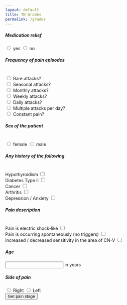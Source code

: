 ```yaml
---
layout: default
title: TN Grades
permalink: /grades
---
```

<script>
function test() {
age_mu = 60.3;
age_sigma = 14.4;
weights = {
"med_relief": 0.5823305406093363,
"no_attacks": 0.4447773784715664,
"seasonal_attacks": 0.3780998787882947,
"multiple_attacks": -0.24936232801694033,
"sex": 0.23271058640658165,
"thyroid": 0.22194415044916416,
"diabetes": -0.19096074484891587,
"constant_pain": -0.18043315680694574,
"triggers": -0.17800135417611468,
"cancer": -0.13696322854364734,
"electric_pain": 0.1328637522659141,
"age": 0.07879009081158225,
"monthly_attacks": -0.07185119306538153,
"muskuloskeletal": -0.05171550838967454,
"daily_attacks": 0.042491833983521264,
"weekly_attacks": -0.027986269788450466,
"pain_side": 0.02259789402761426,
"trigeminal_deficit": 0.015018209680008613,
"psychiatric": -0.0046296250086506575
};
message = {
0: "non-responder",
1: "less than 1 year of pain relief",
2: "1 - 3 years of pain relief",
3: "3 - 5 years of pain relief",
4: "more than 5 years of pain relief (superresponder)"
};
results = dot2(weights);
alert("The individual rating is: " + results[0] + ", i.e. " + message[results[1]]);
}
function get_value_from_key(key) {
list_pain_frequency = ["no_attacks", "seasonal_attacks", "multiple_attacks", "constant_pain", "monthly_attacks", "daily_attacks", "weekly_attacks"];
if (key == "med_relief") {
bool_yes = document.getElementById("med_relief_yes").checked;
bool_no = document.getElementById("med_relief_no").checked;
if (!bool_yes && !bool_no) {
alert("Please choose an answer for 'med_relief'!");
}
else {
if (bool_yes) { return 1; } else { return -1; }
}
}
else if (key == "sex") {
bool_male = document.getElementById("sex_male").checked;
bool_female = document.getElementById("sex_female").checked;
if (!bool_female && !bool_male) {
alert("Please choose an answer for 'sex'!");
}
else {
if (bool_male) { return -1; } else { return 1; }
}
}
else if (key == "age") {
age = parseInt(document.getElementById(key).value);
age = (age_mu - age) / age_sigma;
return age;
}
else if (key == "psychiatric") {
if (document.getElementById(key).checked) { return 1; } else { return -1; }
}
else if (key == "trigeminal_deficit") {
if (document.getElementById(key).checked) { return 1; } else { return -1; }
}
else if (key == "pain_side") {
bool_right = document.getElementById("pain_side_right").checked;
bool_left = document.getElementById("pain_side_left").checked;
if (!bool_right && !bool_left) {
alert("Please choose an answer for 'pain_side'!");
}
else {
if (bool_right) { return -1; } else { return 1; }
}
}
else if (key == "thyroid") {
if (document.getElementById(key).checked) { return 1; } else { return -1; }
}
else if (key == "diabetes") {
if (document.getElementById(key).checked) { return 1; } else { return -1; }
}
else if (key == "triggers") {
if (document.getElementById(key).checked) { return 1; } else { return -1; }
}
else if (key == "cancer") {
if (document.getElementById(key).checked) { return 1; } else { return -1; }
}
else if (key == "electric_pain") {
if (document.getElementById(key).checked) { return 1; } else { return -1; }
}
else if (key == "muskuloskeletal") {
if (document.getElementById(key).checked) { return 1; } else { return -1; }
}
else if (list_pain_frequency.includes(key)) {
bool_no_attacks = document.getElementById("no_attacks").checked;
bool_seasonal_attacks = document.getElementById("seasonal_attacks").checked;
bool_multiple_attacks = document.getElementById("multiple_attacks").checked;
bool_constant_pain = document.getElementById("constant_pain").checked;
bool_monthly_attacks = document.getElementById("monthly_attacks").checked;
bool_daily_attacks = document.getElementById("daily_attacks").checked;
bool_weekly_attacks = document.getElementById("weekly_attacks").checked;
if (!bool_no_attacks && !bool_seasonal_attacks && !bool_multiple_attacks && !bool_constant_pain && !bool_monthly_attacks && !bool_daily_attacks && !bool_weekly_attacks)
{alert("Please choose an answer for pain frequency!");}
else {
if (document.getElementById(key).checked) { return 1; } else { return -1; }
}
} else {
alert("not covered yet");
}
}
function dot2(w) {
upper_bounds = [-0.412398, -0.112271, 0.300276, 0.746593, Infinity];
var result = 0;
for (var key in w) {
if (w.hasOwnProperty(key)) {
answer_value = get_value_from_key(key);
result += w[key] * answer_value;
}
}
i = 0;
while (result > upper_bounds[i]) { i++; }
return [result, i];
}
dot = (a, b) => a.map((x, i) => a[i] * b[i]).reduce((m, n) => m + n);
</script>
<h5>Medication relief</h5>
<input type="radio" name="med_relief" id="med_relief_yes" />
<label for="med_relief_yes">yes</label> 
<input type="radio" name="med_relief" id="med_relief_no" />
<label for="med_relief_no">no</label> 
<br>
<h5>Frequency of pain episodes</h5>
<br>
<input type="radio" name="attacks" id="no_attacks" />
<label for="no_attacks">Rare attacks?</label> 
<br>
<input type="radio" name="attacks" id="seasonal_attacks" />
<label for="seasonal_attacks">Seasonal attacks?</label> 
<br>
<input type="radio" name="attacks" id="monthly_attacks" />
<label for="monthly_attacks">Monthly attacks?</label> 
<br>
<input type="radio" name="attacks" id="weekly_attacks" />
<label for="weekly_attacks">Weekly attacks?</label> 
<br>
<input type="radio" name="attacks" id="daily_attacks" />
<label for="daily_attacks">Daily attacks?</label> 
<br>
<input type="radio" name="attacks" id="multiple_attacks" />
<label for="multiple_attacks">Multiple attacks per day?</label> 
<br>
<input type="radio" name="attacks" id="constant_pain" />
<label for="constant_pain">Constant pain?</label> 
<br>
<h5>Sex of the patient</h5>
<br>
<input type="radio" name="sex" id="sex_female" />
<label for="sex_female">female</label> 
<input type="radio" name="sex" id="sex_male" />
<label for="sex_male">male</label> 
<br>
<h5>Any history of the following</h5>
<br>
<label for="thyroid">Hypothyroidism</label> 
<input type="checkbox" name="thyroid" id="thyroid" />
<br>
<label for="diabetes">Diabetes Type II</label> 
<input type="checkbox" name="diabetes" id="diabetes" />
<br>
<label for="cancer">Cancer</label> 
<input type="checkbox" name="cancer" id="cancer" />
<br>
<label for="muskuloskeletal">Arthritis</label> 
<input type="checkbox" name="muskuloskeletal" id="muskuloskeletal" />
<br>
<label for="psychiatric">Depression / Anxiety</label> 
<input type="checkbox" name="psychiatric" id="psychiatric" />
<br>
<h5>Pain description</h5>
<br>
<label for="electric_pain">Pain is electric shock-like</label> 
<input type="checkbox" name="electric_pain" id="electric_pain" />
<br>
<label for="triggers">Pain is occurring spontaneously (no triggers)</label> 
<input type="checkbox" name="triggers" id="triggers" />
<br>
<label for="trigeminal_deficit">Increased / decreased sensitivity in the area of CN-V</label> 
<input type="checkbox" name="trigeminal_deficit" id="trigeminal_deficit" />
<br>
<h5>Age</h5>
<input type="number" name="age" id="age" />
<label for="age">in years</label> 
<br>
<h5>Side of pain</h5>
<input type="radio" name="pain_side" id="pain_side_right" />
<label for="pain_side_right">Right</label> 
<input type="radio" name="pain_side" id="pain_side_left" />
<label for="pain_side_left">Left</label> 
<br>
<input type="button" value="Get pain stage" onclick="test();"/>
